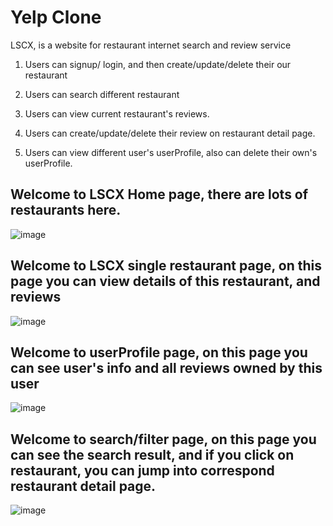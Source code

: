 # Yelp Clone
LSCX, is a website for restaurant internet search and review service

1. Users can signup/ login, and then create/update/delete their our restaurant

2. Users can search different restaurant

3. Users can view current restaurant's reviews.

4. Users can create/update/delete their review on restaurant detail page.

5. Users can view different user's userProfile, also can delete their own's userProfile.

## Welcome to LSCX Home page, there are lots of restaurants here.
![image](https://user-images.githubusercontent.com/49548213/225538756-ebd85db0-a782-4923-9840-60d1cf53b860.png)

## Welcome to LSCX single restaurant page, on this page you can view details of this restaurant, and reviews
![image](https://user-images.githubusercontent.com/49548213/225539075-9e97bab5-192c-48ed-bae7-b3dad088d76f.png)

## Welcome to userProfile page, on this page you can see user's info and all reviews owned by this user
![image](https://user-images.githubusercontent.com/49548213/225539196-6f67f30b-256f-4f66-8d42-026634730c64.png)

## Welcome to search/filter page, on this page you can see the search result, and if you click on restaurant, you can jump into correspond restaurant detail page.
![image](https://user-images.githubusercontent.com/49548213/225539336-901b4651-db27-4ad1-873b-94d8bbf171ce.png)
